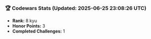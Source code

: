 ### 🏆 Codewars Stats (Updated: 2025-06-25 23:08:26 UTC)

- **Rank:** 8 kyu
- **Honor Points:** 3
- **Completed Challenges:** 1
